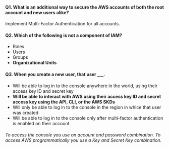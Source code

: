 #### Q1. What is an additional way to secure the AWS accounts of both the root account and new users alike?

Implement Multi-Factor Authentication for all accounts.

#### Q2. Which of the following is not a component of IAM?

- Roles
- Users
- Groups
- **Organizational Units**

#### Q3. When you create a new user, that user **\_\_\_**.

- Will be able to log in to the console anywhere in the world, using their access key ID and secret key
- **Will be able to interact with AWS using their access key ID and secret access key using the API, CLI, or the AWS SKDs**
- Will only be able to log in to the console in the region in whice that user was created
- Will be able to log in to the console only after multi-factor authentication is enabled on their account

###### To access the console you use an account and password combination. To access AWS programmatically you use a Key and Secret Key combination.
